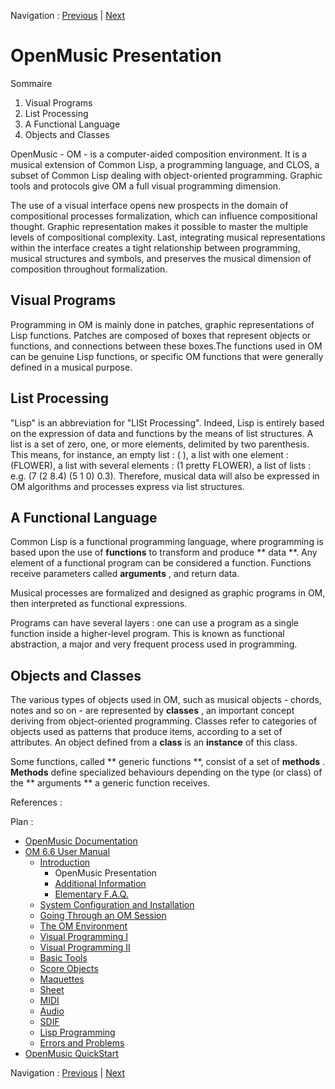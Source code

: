 Navigation : [Previous](00-Sommaire "page
précédente\(Introduction\)") | [Next](02-SupportAndPubs "page
suivante\(Additional Information\)")

# OpenMusic Presentation

Sommaire

  1. Visual Programs
  2. List Processing
  3. A Functional Language
  4. Objects and Classes

OpenMusic - OM - is a computer-aided composition environment. It is a musical
extension of Common Lisp, a programming language, and CLOS, a subset of Common
Lisp dealing with object-oriented programming. Graphic tools and protocols
give OM a full visual programming dimension.

The use of a visual interface opens new prospects in the domain of
compositional processes formalization, which can influence compositional
thought. Graphic representation makes it possible to master the multiple
levels of compositional complexity. Last, integrating musical representations
within the interface creates a tight relationship between programming, musical
structures and symbols, and preserves the musical dimension of composition
throughout formalization.

## Visual Programs

Programming in OM is mainly done in patches, graphic representations of Lisp
functions. Patches are composed of boxes that represent objects or functions,
and connections between these boxes.The functions used in OM can be genuine
Lisp functions, or specific OM functions that were generally defined in a
musical purpose.

## List Processing

"Lisp" is an abbreviation for "LISt Processing". Indeed, Lisp is entirely
based on the expression of data and functions by the means of list structures.
A list is a set of zero, one, or more elements, delimited by two parenthesis.
This means, for instance, an empty list : ( ), a list with one element :
(FLOWER), a list with several elements : (1 pretty FLOWER), a list of lists :
e.g. (7 (2 8.4) (5 1 0) 0.3). Therefore, musical data will also be expressed
in OM algorithms and processes express via list structures.

## A Functional Language

Common Lisp is a functional programming language, where programming is based
upon the use of  **functions** to transform and produce ** data **. Any
element of a functional program can be considered a function. Functions
receive parameters called **arguments** , and return data.

Musical processes are formalized and designed as graphic programs in OM, then
interpreted as functional expressions.

Programs can have several layers : one can use a program as a single function
inside a higher-level program. This is known as functional abstraction, a
major and very frequent process used in programming.

## Objects and Classes

The various types of objects used in OM, such as musical objects - chords,
notes and so on - are represented by **classes** , an important concept
deriving from object-oriented programming. Classes refer to categories of
objects used as patterns that produce items, according to a set of attributes.
An object defined from a  **class** is an  **instance** of this class.

Some functions, called ** generic functions **, consist of a set of
**methods** .  **Methods** define specialized behaviours depending on the type
(or class) of the ** arguments ** a generic function receives.

References :

Plan :

  * [OpenMusic Documentation](OM-Documentation)
  * [OM 6.6 User Manual](OM-User-Manual)
    * [Introduction](00-Sommaire)
      * OpenMusic Presentation
      * [Additional Information](02-SupportAndPubs)
      * [Elementary F.A.Q.](03-FAQ)
    * [System Configuration and Installation](Installation)
    * [Going Through an OM Session](Goingthrough)
    * [The OM Environment](Environment)
    * [Visual Programming I](BasicVisualProgramming)
    * [Visual Programming II](AdvancedVisualProgramming)
    * [Basic Tools](BasicObjects)
    * [Score Objects](ScoreObjects)
    * [Maquettes](Maquettes)
    * [Sheet](Sheet)
    * [MIDI](MIDI)
    * [Audio](Audio)
    * [SDIF](SDIF)
    * [Lisp Programming](Lisp)
    * [Errors and Problems](errors)
  * [OpenMusic QuickStart](QuickStart-Chapters)

Navigation : [Previous](00-Sommaire "page
précédente\(Introduction\)") | [Next](02-SupportAndPubs "page
suivante\(Additional Information\)")

